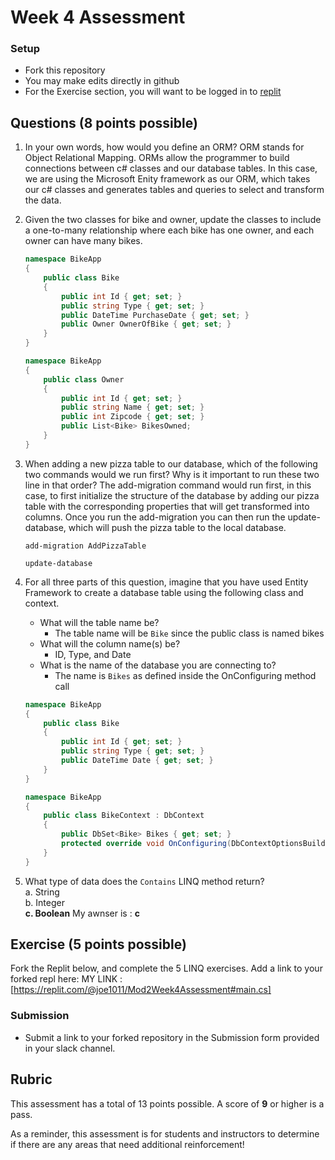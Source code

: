 # Week 4 Assessment

### Setup
* Fork this repository
* You may make edits directly in github
* For the Exercise section, you will want to be logged in to [replit](https://replit.com)

## Questions (8 points possible)
1. In your own words, how would you define an ORM?
ORM stands for Object Relational Mapping. ORMs allow the programmer to build connections between c# classes and our database tables. In this case, we are using the Microsoft Enity framework as our ORM, which takes our c# classes and generates tables and queries to select and transform the data. 

2. Given the two classes for bike and owner, update the classes to include a one-to-many relationship where each bike has one owner, and each owner can have many bikes.

    ```C#
    namespace BikeApp
    {
        public class Bike
        {
            public int Id { get; set; }
            public string Type { get; set; }
            public DateTime PurchaseDate { get; set; }
            public Owner OwnerOfBike { get; set; }
        }
    }

    namespace BikeApp
    {
        public class Owner
        {
            public int Id { get; set; }
            public string Name { get; set; }
            public int Zipcode { get; set; }
            public List<Bike> BikesOwned;
        }
    }
    ```

3. When adding a new pizza table to our database, which of the following two commands would we run first? Why is it important to run these two line in that order?
The add-migration command would run first, in this case, to first initialize the structure of the database by adding our pizza table with the corresponding properties that will get transformed into columns. Once you run the add-migration you can then run the update-database, which will push the pizza table to the local database. 
    ```
    add-migration AddPizzaTable
    ```
    ```
    update-database
    ```

4. For all three parts of this question, imagine that you have used Entity Framework to create a database table using the following class and context. 
    * What will the table name be?
        * The table name will be `Bike` since the public class is named bikes
    * What will the column name(s) be?
        * ID, Type, and Date   
    * What is the name of the database you are connecting to?
        * The name is `Bikes` as defined inside the OnConfiguring method call

    ```C#
    namespace BikeApp
    {
        public class Bike
        {
            public int Id { get; set; }
            public string Type { get; set; }
            public DateTime Date { get; set; }
        }
    }

    namespace BikeApp
    {
        public class BikeContext : DbContext
        {
            public DbSet<Bike> Bikes { get; set; }
            protected override void OnConfiguring(DbContextOptionsBuilder optionsBuilder) => optionsBuilder.UseNpgsql("Host=localhost;Username=postgres;Password=password123;Database=Bikes").UseSnakeCaseNamingConvention();
        }
    }
    ```

5. What type of data does the `Contains` LINQ method return?
    <br> a. String 
    <br> b. Integer 
    <br> **c. Boolean**
    My awnser is : **c**

## Exercise (5 points possible)

Fork the Replit below, and complete the 5 LINQ exercises.  Add a link to your forked repl here: 
MY LINK : [https://replit.com/@joe1011/Mod2Week4Assessment#main.cs]

### Submission
* Submit a link to your forked repository in the Submission form provided in your slack channel.

## Rubric

This assessment has a total of 13 points possible.  A score of **9** or higher is a pass.

As a reminder, this assessment is for students and instructors to determine if there are any areas that need additional reinforcement!
